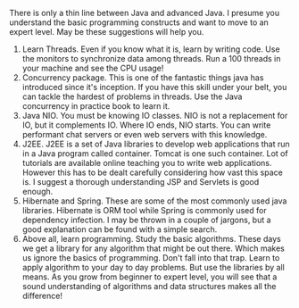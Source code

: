 There is only a thin line between Java and advanced Java. I presume you understand the basic programming constructs and want to move to an expert level. May be these suggestions will help you.

1. Learn Threads. Even if you know what it is, learn by writing code. Use the monitors to synchronize data among threads. Run a 100 threads in your machine and see the CPU usage!
2. Concurrency package. This is one of the fantastic things java has introduced since it's inception. If you have this skill under your belt, you can tackle the hardest of problems in threads. Use the Java concurrency in practice book to learn it.
3. Java NIO. You must be knowing IO classes. NIO is not a replacement for IO, but it complements IO. Where IO ends, NIO starts. You can write performant chat servers or even web servers with this knowledge.
4. J2EE. J2EE is a set of Java libraries to develop web applications that run in a Java program called container. Tomcat is one such container. Lot of tutorials are available online teaching you to write web applications. However this has to be dealt carefully considering how vast this space is. I suggest a thorough understanding JSP and Servlets is good enough.
5. Hibernate and Spring. These are some of the most commonly used java libraries. Hibernate is ORM tool while Spring is commonly used for dependency infection. I may be thrown in a couple of jargons, but a good explanation can be found with a simple search.
6. Above all, learn programming. Study the basic algorithms. These days we get a library for any algorithm that might be out there. Which makes us ignore the basics of programming. Don't fall into that trap. Learn to apply algorithm to your day to day problems. But use the libraries by all means. As you grow from beginner to expert level, you will see that a sound understanding of algorithms and data structures makes all the difference!
